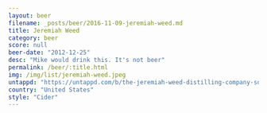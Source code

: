 ```yaml
---
layout: beer
filename: _posts/beer/2016-11-09-jeremiah-weed.md
title: Jeremiah Weed
category: beer
score: null
beer-date: "2012-12-25"
desc: "Mike would drink this. It's not beer"
permalink: /beer/:title.html
img: /img/list/jeremiah-weed.jpeg
untappd: "https://untappd.com/b/the-jeremiah-weed-distilling-company-sour-mash-brew/98130"
country: "United States"
style: "Cider"
---
```

